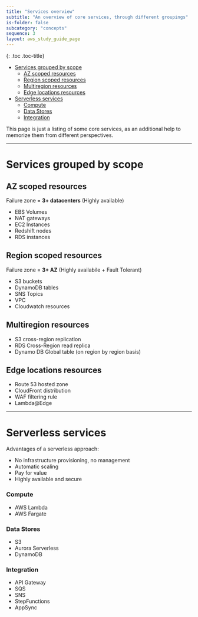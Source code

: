 ```yaml
---
title: "Services overview"
subtitle: "An overview of core services, through different groupings"
is-folder: false
subcategory: "concepts"
sequence: 3
layout: aws_study_guide_page
---
```


{: .toc .toc-title}
- [Services grouped by scope](#services-grouped-by-scope)
  - [AZ scoped resources](#az-scoped-resources)
  - [Region scoped resources](#region-scoped-resources)
  - [Multiregion resources](#multiregion-resources)
  - [Edge locations resources](#edge-locations-resources)
- [Serverless services](#serverless-services)
    - [Compute](#compute)
    - [Data Stores](#data-stores)
    - [Integration](#integration)

This page is just a listing of some core services, as an additional help to memorize them from different perspectives.

--- 

# Services grouped by scope

## AZ scoped resources
Failure zone = **3+ datacenters** (Highly available)

* EBS Volumes
* NAT gateways
* EC2 Instances
* Redshift nodes
* RDS instances

## Region scoped resources
Failure zone = **3+ AZ** (Highly availabile + Fault Tolerant)

* S3 buckets
* DynamoDB tables
* SNS Topics
* VPC
* Cloudwatch resources

## Multiregion resources
* S3 cross-region replication
* RDS Cross-Region read replica
* Dynamo DB Global table (on region by region basis)

## Edge locations resources
* Route 53 hosted zone
* CloudFront distribution
* WAF filtering rule
* Lambda@Edge

---

# Serverless services

Advantages of a serverless approach:
* No infrastructure provisioning, no management
* Automatic scaling
* Pay for value
* Highly available and secure

### Compute

- AWS Lambda
- AWS Fargate

### Data Stores

- S3
- Aurora Serverless
- DynamoDB

### Integration

- API Gateway
- SQS
- SNS
- StepFunctions
- AppSync